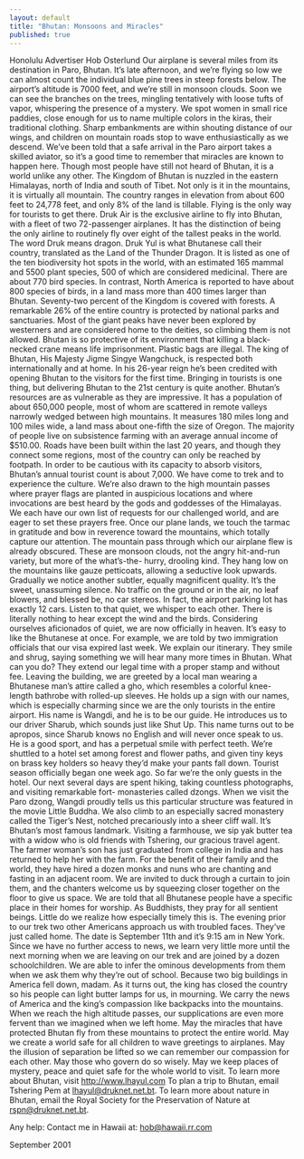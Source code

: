 ```yaml
---
layout: default
title: "Bhutan: Monsoons and Miracles"
published: true
---
```


Honolulu Advertiser Hob Osterlund
Our airplane is several miles from its destination in Paro, 
Bhutan. It’s late afternoon, and we’re flying so low we can 
almost count the individual blue pine trees in steep 
forests below. The airport’s altitude is 7000 feet, and 
we’re still in monsoon clouds. Soon we can see the branches 
on the trees, mingling tentatively with loose tufts of 
vapor, whispering the presence of a mystery. We spot women 
in small rice paddies, close enough for us to name multiple 
colors in the kiras, their traditional clothing. Sharp 
embankments are within shouting distance of our wings, and 
children on mountain roads stop to wave enthusiastically as 
we descend. We’ve been told that a safe arrival in the Paro 
airport takes a skilled aviator, so it’s a good time to 
remember that miracles are known to happen here. Though 
most people have still not heard of Bhutan, it is a world 
unlike any other. 
The Kingdom of Bhutan is nuzzled in the eastern Himalayas, 
north of India and south of Tibet. Not only is it in the 
mountains, it is virtually all mountain. The country ranges 
in elevation from about 600 feet to 24,778 feet, and only 
8% of the land is tillable. Flying is the only way for 
tourists to get there. Druk Air is the exclusive airline to 
fly into Bhutan, with a fleet of two 72-passenger 
airplanes. It has the distinction of being the only airline 
to routinely fly over eight of the tallest peaks in the 
world. 
The word Druk means dragon. Druk Yul is what Bhutanese call 
their country, translated as the Land of the Thunder 
Dragon. It is listed as one of the ten biodiversity hot 
spots in the world, with an estimated 165 mammal and 5500 
plant species, 500 of which are considered medicinal. There 
are about 770 bird species. In contrast, North America is 
reported to have about 800 species of birds, in a land mass 
more than 400 times larger than Bhutan. Seventy-two percent 
of the Kingdom is covered with forests. A remarkable 26% of 
the entire country is protected by national parks and 
sanctuaries. Most of the giant peaks have never been 
explored by westerners and are considered home to the 
deities, so climbing them is not allowed. Bhutan is so 
protective of its environment that killing a black-necked 
crane means life imprisonment. Plastic bags are illegal. 
The king of Bhutan, His Majesty Jigme Singye Wangchuck, is 
respected both internationally and at home. In his 26-year 
reign he’s been credited with opening Bhutan to the 
visitors for the first time. Bringing in tourists is one 
thing, but delivering Bhutan to the 21st century is quite 
another. Bhutan’s resources are as vulnerable as they are 
impressive. It has a population of about 650,000 people, 
most of whom are scattered in remote valleys narrowly 
wedged between high mountains. It measures 180 miles long 
and 100 miles wide, a land mass about one-fifth the size of 
Oregon. The majority of people live on subsistence farming 
with an average annual income of $510.00. Roads have been 
built within the last 20 years, and though they connect 
some regions, most of the country can only be reached by 
footpath. In order to be cautious with its capacity to 
absorb visitors, Bhutan’s annual tourist count is about 
7,000. 
We have come to trek and to experience the culture. We’re 
also drawn to the high mountain passes where prayer flags 
are planted in auspicious locations and where invocations 
are best heard by the gods and goddesses of the Himalayas. 
We each have our own list of requests for our challenged 
world, and are eager to set these prayers free. Once our 
plane lands, we touch the tarmac in gratitude and bow in 
reverence toward the mountains, which totally capture our 
attention. The mountain pass through which our airplane 
flew is already obscured. These are monsoon clouds, not the 
angry hit-and-run variety, but more of the what’s-the-
hurry, drooling kind. They hang low on the mountains like 
gauze petticoats, allowing a seductive look upwards. 
Gradually we notice another subtler, equally magnificent 
quality. It’s the sweet, unassuming silence. No traffic on 
the ground or in the air, no leaf blowers, and blessed be, 
no car stereos. In fact, the airport parking lot has 
exactly 12 cars. Listen to that quiet, we whisper to each 
other. There is literally nothing to hear except the wind 
and the birds. Considering ourselves aficionados of quiet, 
we are now officially in heaven. 
It’s easy to like the Bhutanese at once. For example, we 
are told by two immigration officials that our visa expired 
last week. We explain our itinerary. They smile and shrug, 
saying something we will hear many more times in Bhutan. 
What can you do? They extend our legal time with a proper 
stamp and without fee. Leaving the building, we are greeted 
by a local man wearing a Bhutanese man’s attire called a 
gho, which resembles a colorful knee-length bathrobe with 
rolled-up sleeves. He holds up a sign with our names, which 
is especially charming since we are the only tourists in 
the entire airport. His name is Wangdi, and he is to be our 
guide. He introduces us to our driver Sharub, which sounds 
just like Shut Up. This name turns out to be apropos, since 
Sharub knows no English and will never once speak to us. He 
is a good sport, and has a perpetual smile with perfect 
teeth. 
We’re shuttled to a hotel set among forest and flower 
paths, and given tiny keys on brass key holders so heavy 
they’d make your pants fall down. Tourist season officially 
began one week ago. So far we’re the only guests in the 
hotel. Our next several days are spent hiking, taking 
countless photographs, and visiting remarkable fort-
monasteries called dzongs. When we visit the Paro dzong, 
Wangdi proudly tells us this particular structure was 
featured in the movie Little Buddha. We also climb to an 
especially sacred monastery called the Tiger’s Nest, 
notched precariously into a sheer cliff wall. It’s Bhutan’s 
most famous landmark. 
Visiting a farmhouse, we sip yak butter tea with a widow 
who is old friends with Tshering, our gracious travel 
agent. The farmer woman’s son has just graduated from 
college in India and has returned to help her with the 
farm. For the benefit of their family and the world, they 
have hired a dozen monks and nuns who are chanting and 
fasting in an adjacent room. We are invited to duck through 
a curtain to join them, and the chanters welcome us by 
squeezing closer together on the floor to give us space. We 
are told that all Bhutanese people have a specific place in 
their homes for worship. As Buddhists, they pray for all 
sentient beings. Little do we realize how especially timely 
this is. 
The evening prior to our trek two other Americans approach 
us with troubled faces. They’ve just called home. The date 
is September 11th and it’s 9:15 am in New York. Since we 
have no further access to news, we learn very little more 
until the next morning when we are leaving on our trek and 
are joined by a dozen schoolchildren. We are able to infer 
the ominous developments from them when we ask them why 
they’re out of school. Because two big buildings in America 
fell down, madam. As it turns out, the king has closed the 
country so his people can light butter lamps for us, in 
mourning. We carry the news of America and the king’s 
compassion like backpacks into the mountains. When we reach 
the high altitude passes, our supplications are even more 
fervent than we imagined when we left home. May the 
miracles that have protected Bhutan fly from these 
mountains to protect the entire world. May we create a 
world safe for all children to wave greetings to airplanes. 
May the illusion of separation be lifted so we can remember 
our compassion for each other. May those who govern do so 
wisely. May we keep places of mystery, peace and quiet safe 
for the whole world to visit. 
To learn more about Bhutan, visit http://www.lhayul.com To plan a trip to Bhutan, email Tshering Pem at 
lhayul@druknet.net.bt. To learn more about nature in 
Bhutan, email the Royal Society for the Preservation of 
Nature at rspn@druknet.net.bt.   

Any help: Contact me in Hawaii at: hob@hawaii.rr.com 

September 2001
